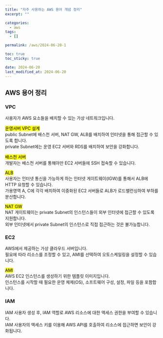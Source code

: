 ```yaml
---
title: "자주 사용하는 AWS 용어 개념 정리"
excerpt: ""

categories:
  - aws
tags:
  - []

permalink: /aws/2024-06-20-1

toc: true
toc_sticky: true

date: 2024-06-20
last_modified_at: 2024-06-20
---
```


## AWS 용어 정리

### VPC
사용자가 AWS 요소들을 배치할 수 있는 가상 네트워크입니다.  

<mark>운영서버 VPC 설계</mark>  
public Subnet에 배스천 서버, NAT GW, ALB를 배치하여 인터넷을 통해 접근할 수 있도록 합니다.  
private Subnet에는 운영 EC2 서버와 RDS를 배치하여 보안을 강화합니다.

<mark>배스천 서버</mark>  
개발자는 배스천 서버를 통해야만 EC2 서버들에 SSH 접속할 수 있습니다.

<mark>ALB</mark>  
사용자는 인터넷 통신을 가능하게 하는 인터넷 게이트웨이(IGW)를 통해서 ALB에 HTTP 요청할 수 있습니다.  
가용영역 A, C에 각각 배치하여 이중화된 EC2 서버들로 ALB가 로드밸런싱하여 부하를 분산합니다.

<mark>NAT GW</mark>  
NAT 게이트웨이는 private Subnet의 인스턴스들이 외부 인터넷에 접근할 수 있도록 지원합니다.  
외부 인터넷에서 private Subnet의 인스턴스로 직접 접근하는 것은 불가능합니다.

### EC2
AWS에서 제공하는 가상 클라우드 서버입니다.  
필요에 따라 리소스를 조정할 수 있고, AMI를 선택하여 오토스케일링을 설정할 수 있습니다.

<mark>AMI</mark>  
AWS EC2 인스턴스를 생성하기 위한 템플릿 이미지입니다.  
인스턴스를 시작할 때 필요한 운영 체제(OS), 소프트웨어 구성, 설정, 파일 등을 포함합니다.

### IAM
IAM 사용자 생성 후, IAM 역할로 AWS 리소스에 대한 액세스 권한을 부여할 수 있습니다.  
IAM 사용자의 액세스 키를 이용해 AWS API를 호출하여 리소스에 접근하면 보안이 강화됩니다.
